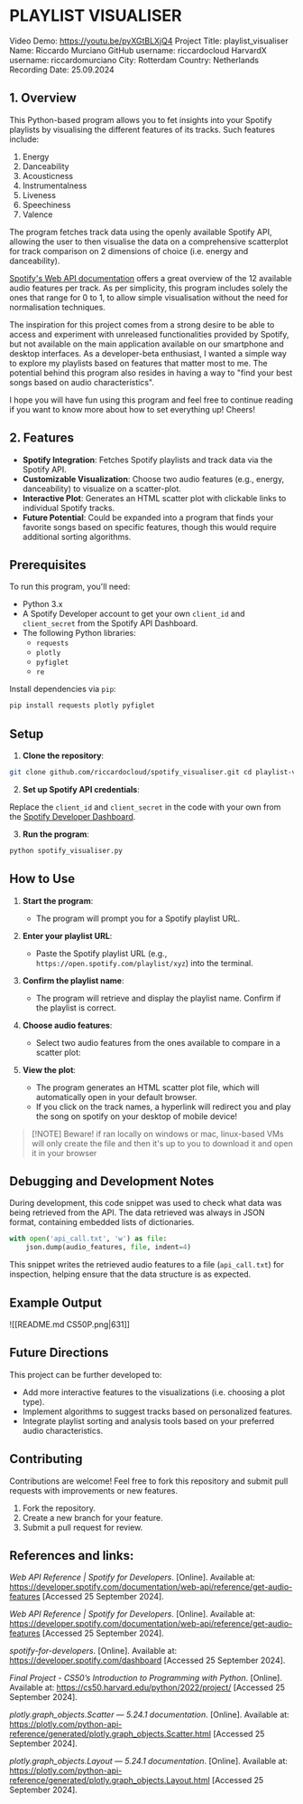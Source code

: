 # PLAYLIST VISUALISER

Video Demo: https://youtu.be/pyXGtBLXjQ4
Project Title: playlist_visualiser
Name: Riccardo Murciano
GitHub username: riccardocloud
HarvardX username: riccardomurciano
City: Rotterdam
Country: Netherlands
Recording Date: 25.09.2024

## 1. Overview

This Python-based program allows you to fet insights into your Spotify playlists by visualising the different features of its tracks. Such features include:

1. Energy
2. Danceability
3. Acousticness
4. Instrumentalness
5. Liveness
6. Speechiness
7. Valence

The program fetches track data using the openly available Spotify API, allowing the user to then visualise the data on a comprehensive scatterplot for track comparison on 2 dimensions of choice (i.e. energy and danceability).

[Spotify's Web API documentation](https://developer.spotify.com/documentation/web-api/reference/get-audio-features) offers a great overview of the 12 available audio features per track. As per simplicity, this program includes solely the ones that range for 0 to 1, to allow simple visualisation without the need for normalisation techniques.

The inspiration for this project comes from a strong desire to be able to access and experiment with unreleased functionalities provided by Spotify, but not available on the main application available on our smartphone and desktop interfaces. As a developer-beta enthusiast, I wanted a simple way to explore my playlists based on features that matter most to me. The potential behind this program also resides in having a way to "find your best songs based on audio characteristics".

I hope you will have fun using this program and feel free to continue reading if you want to know more about how to set everything up! Cheers!

## 2. Features

- **Spotify Integration**: Fetches Spotify playlists and track data via the Spotify API.
- **Customizable Visualization**: Choose two audio features (e.g., energy, danceability) to visualize on a scatter-plot.
- **Interactive Plot**: Generates an HTML scatter plot with clickable links to individual Spotify tracks.
- **Future Potential**: Could be expanded into a program that finds your favorite songs based on specific features, though this would require additional sorting algorithms.

## Prerequisites

To run this program, you'll need:

- Python 3.x
- A Spotify Developer account to get your own `client_id` and `client_secret` from the Spotify API Dashboard.
- The following Python libraries:
    - `requests`
    - `plotly`
    - `pyfiglet`
    - `re`

Install dependencies via `pip`:

```bash
pip install requests plotly pyfiglet
```

## Setup

1. **Clone the repository**:

```bash
git clone github.com/riccardocloud/spotify_visualiser.git cd playlist-visualiser
```

2. **Set up Spotify API credentials**:

Replace the `client_id` and `client_secret` in the code with your own from the [Spotify Developer Dashboard](https://developer.spotify.com/dashboard/applications).

3. **Run the program**:

 ```bash
python spotify_visualiser.py
```

## How to Use

1. **Start the program**:
	- The program will prompt you for a Spotify playlist URL.

2. **Enter your playlist URL**:
	- Paste the Spotify playlist URL (e.g., `https://open.spotify.com/playlist/xyz`) into the terminal.

3. **Confirm the playlist name**:
	- The program will retrieve and display the playlist name. Confirm if the playlist is correct.

4. **Choose audio features**:
	- Select two audio features from the ones available to compare in a scatter plot:

5. **View the plot**:
	- The program generates an HTML scatter plot file, which will automatically open in your default browser.
	- If you click on the track names, a hyperlink will redirect you and play the song on spotify on your desktop of mobile device!

> [!NOTE] Beware!
> if ran locally on windows or mac, linux-based VMs will only create the file and then it's up to you to download it and open it in your browser

## Debugging and Development Notes

During development, this code snippet was used to check what data was being retrieved from the API. The data retrieved was always in JSON format, containing embedded lists of dictionaries.

```python
with open('api_call.txt', 'w') as file:
    json.dump(audio_features, file, indent=4)
```

This snippet writes the retrieved audio features to a file (`api_call.txt`) for inspection, helping ensure that the data structure is as expected.

## Example Output

![[README.md CS50P.png|631]]

## Future Directions

This project can be further developed to:

- Add more interactive features to the visualizations (i.e. choosing a plot type).
- Implement algorithms to suggest tracks based on personalized features.
- Integrate playlist sorting and analysis tools based on your preferred audio characteristics.

## Contributing

Contributions are welcome! Feel free to fork this repository and submit pull requests with improvements or new features.

1. Fork the repository.
2. Create a new branch for your feature.
3. Submit a pull request for review.

## References and links:

_Web API Reference | Spotify for Developers_. [Online]. Available at: https://developer.spotify.com/documentation/web-api/reference/get-audio-features [Accessed 25 September 2024].

_Web API Reference | Spotify for Developers_. [Online]. Available at: https://developer.spotify.com/documentation/web-api/reference/get-audio-features [Accessed 25 September 2024].

_spotify-for-developers_. [Online]. Available at: https://developer.spotify.com/dashboard [Accessed 25 September 2024].

_Final Project - CS50’s Introduction to Programming with Python_. [Online]. Available at: https://cs50.harvard.edu/python/2022/project/ [Accessed 25 September 2024].

_plotly.graph_objects.Scatter — 5.24.1 documentation_. [Online]. Available at: https://plotly.com/python-api-reference/generated/plotly.graph_objects.Scatter.html [Accessed 25 September 2024].

_plotly.graph_objects.Layout — 5.24.1 documentation_. [Online]. Available at: https://plotly.com/python-api-reference/generated/plotly.graph_objects.Layout.html [Accessed 25 September 2024].
